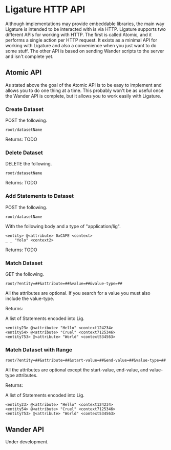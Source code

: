 # Ligature HTTP API
Although implementations may provide embeddable libraries,
the main way Ligature is intended to be interacted with is via HTTP.
Ligature supports two different APIs for working with HTTP.
The first is called Atomic, and it performs a single action per HTTP request.
It exists as a minimal API for working with Ligature and also a convenience when you just want to do some stuff.
The other API is based on sending Wander scripts to the server and isn't complete yet.

## Atomic API
As stated above the goal of the Atomic API is to be easy to implement and allows you to do one thing at a time.
This probably won't be as useful once the Wander API is complete, but it allows you to work easily with Ligature.

### Create Dataset
POST the following.

`root/datasetName`

Returns:
TODO

### Delete Dataset
DELETE the following.

`root/datasetName`

Returns:
TODO

### Add Statements to Dataset
POST the following.

`root/datasetName`

With the following body and a type of "application/lig".

```lig
<entity> @<attribute> 0xCAFE <context>
_ _ "Yolo" <context2>
```

Returns:
TODO

### Match Dataset
GET the following.

`root/?entity=##&attribute=##&value=##&value-type=##`

All the attributes are optional.
If you search for a value you must also include the value-type.

Returns:

A list of Statements encoded into Lig.

```lig
<entity23> @<attribute> "Hello" <context124234>
<entity54> @<attribute> "Cruel" <context7125346>
<entity753> @<attribute> "World" <context534563>
```

### Match Dataset with Range

`root/?entity=##&attribute=##&start-value=##&end-value=##&value-type=##`

All the attributes are optional except the start-value, end-value, and value-type attributes.

Returns:

A list of Statements encoded into Lig.

```lig
<entity23> @<attribute> "Hello" <context124234>
<entity54> @<attribute> "Cruel" <context7125346>
<entity753> @<attribute> "World" <context534563>
```

## Wander API

Under development.
